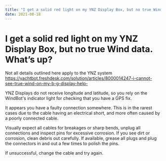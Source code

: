 ```yaml
---
title: "I get a solid red light on my YNZ Display Box, but no true Wind data. What’s up?"
date: 2021-08-18
---
```

# I get a solid red light on my YNZ Display Box, but no true Wind data. What’s up?

Not all details outlined here apply to the YNZ system https://yachtbot.freshdesk.com/solution/articles/8000014247-i-cannot-see-true-wind-on-my-b-g-display-help-

  

YNZ Displays do not receive longitude and latitude, so you rely on the WindBot's indicator light for checking that you have a GPS fix.

  

It appears you have a faulty connection somewhere. This is in the rarest cases due to the cable having an electrical short, and more often caused by a poorly connected cable.

Visually expect all cables for breakages or sharp bends, unplug all connections and inspect pins for excessive corrosion. If you see dirt or corrosion, clean debris out carefully. If available, grease all plugs and plug the connectors in and out a few times to polish the pins.

  

If unsuccessful, change the cable and try again.
